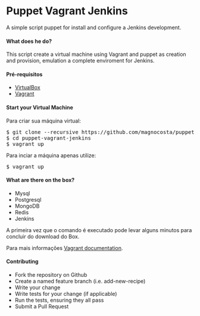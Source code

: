 Puppet Vagrant Jenkins
===================
A simple script puppet for install and configure a Jenkins development.

#### What does he do?
This script create a virtual machine using Vagrant and puppet as creation and provision, emulation a complete enviroment for Jenkins.

#### Pré-requisitos

* [VirtualBox](https://www.virtualbox.org)
* [Vagrant](http://vagrantup.com)

#### Start your Virtual Machine
Para criar sua máquina virtual:
<pre>
$ git clone --recursive https://github.com/magnocosta/puppet-vagrant-jenkins.git
$ cd puppet-vagrant-jenkins
$ vagrant up
</pre>

Para inciar a máquina apenas utilize:
<pre>
$ vagrant up
</pre>

#### What are there on the box?
- Mysql
- Postgresql
- MongoDB
- Redis
- Jenkins

A primeira vez que o comando é executado pode levar alguns minutos para concluir do download do Box.

Para mais informações [Vagrant documentation](http://vagrantup.com/v1/docs/index.html).

#### Contributing

- Fork the repository on Github
- Create a named feature branch (i.e. add-new-recipe)
- Write your change
- Write tests for your change (if applicable)
- Run the tests, ensuring they all pass
- Submit a Pull Request
